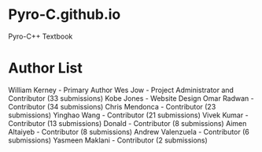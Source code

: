 # Pyro-C.github.io
Pyro-C++ Textbook

# Author List
William Kerney - Primary Author
Wes Jow - Project Administrator and Contributor (33 submissions)
Kobe Jones - Website Design
Omar Radwan - Contributor (34 submissions)
Chris Mendonca - Contributor (23 submissions)
Yinghao Wang - Contributor (21 submissions)
Vivek Kumar - Contributor (13 submissions)
Donald - Contributor (8 submissions)
Aimen Altaiyeb - Contributor (8 submissions)
Andrew Valenzuela - Contributor (6 submissions)
Yasmeen Maklani - Contributor (2 submissions)

